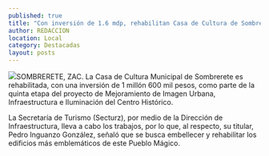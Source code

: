 ```yaml
---
published: true
title: "Con inversión de 1.6 mdp, rehabilitan Casa de Cultura de Sombrerete"
author: REDACCION
location: Local
category: Destacadas
layout: posts
---
```


![](http://i.imgur.com/YsXUdZjm.jpg)SOMBRERETE, ZAC. La Casa de Cultura Municipal de Sombrerete es rehabilitada, con una inversión de 1 millón 600 mil pesos, como parte de la quinta etapa del proyecto de Mejoramiento de Imagen Urbana, Infraestructura e Iluminación del Centro Histórico.

La Secretaría de Turismo (Secturz), por medio de la Dirección de Infraestructura, lleva a cabo los trabajos, por lo que, al respecto, su titular, Pedro Inguanzo González, señaló que se busca embellecer y rehabilitar los edificios más emblemáticos de este Pueblo Mágico.
